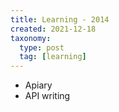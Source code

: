 ```yaml
---
title: Learning - 2014
created: 2021-12-18
taxonomy:
  type: post
  tag: [learning]
---
```


* Apiary
* API writing
